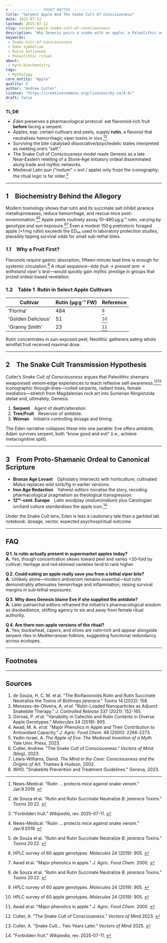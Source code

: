```yaml
---
# -------------- FRONT MATTER -------------- 
title: "Serpent Apple And The Snake Cult Of Consciousness"
date: 2025-07-12
lastmod: 2025-07-12
slug: serpent-apple-snake-cult-of-consciousness
description: "Why Genesis pairs a snake with an apple: a Paleolithic antivenom-and-vision ritual encoded in myth."
keywords:
 - Snake-Cult-of-Consciousness
 - Eden symbolism
 - Rutin antivenom
 - Paleolithic ritual
about:
 - myth-biochemistry
tags:
 - Mythology
core_entity: "Apple"
quality: 6
author: "Andrew Cutler"
license: "https://creativecommons.org/licenses/by-sa/4.0/"
draft: false
---
```


**TL;DR**

- *Eden* preserves a pharmacological protocol: eat flavonoid‑rich fruit **before** facing a serpent.  
- Apples, esp. certain cultivars and peels, supply **rutin**, a flavonol that neutralises hemorrhagic viper toxins in vivo.[^1][^2]  
- Surviving the bite catalysed dissociative/psychedelic states interpreted as meeting one’s “self.”  
- The Snake Cult of Consciousness model reads Genesis as a late Near‑Eastern retelling of a Stone‑Age initiatory ordeal disseminated along trade and mythic networks.  
- Medieval Latin pun (“*malum*” = evil / apple) only froze the iconography; the ritual logic is far older.[^5]

---

## 1 Biochemistry Behind the Allegory

Modern toxinology shows that rutin and its succinate salt inhibit jararaca metalloproteases, reduce hemorrhage, and rescue mice post-envenomation.[^1][^2] 
Apple peels routinely assay 10–480 µg g⁻¹ rutin, varying by genotype and sun exposure.[^3][^4] 
Even a modest 150 g prehistoric foraged apple (>1 mg rutin) exceeds the ED₅₀ used in laboratory protection studies, plausibly tipping survival odds for small sub-lethal bites.

### 1.1 Why a Fruit First?

Flavonols require gastric absorption; fifteen-minute lead time is enough for systemic circulation.[^2] 
A ritual sequence—*bite fruit → present arm → withstand viper's test*—would quickly gain mythic prestige in groups that prized ordeal-based revelation.

### 1.2 Table 1 Rutin in Select Apple Cultivars 

| Cultivar | Rutin (µg g⁻¹ FW) | Reference |
|----------|------------------|-----------|
| 'Florina' | 484 | [^3] |
| 'Golden Delicious' | 51 | [^3] |
| 'Granny Smith' | 23 | [^4] |

Rutin concentrates in sun-exposed peel; Neolithic gatherers eating whole windfall fruit received maximal dose.

---

## 2 The Snake Cult Transmission Hypothesis

Cutler’s *Snake Cult of Consciousness* argues that Paleolithic shamans weaponised venom‑edge experiences to teach reflexive self‑awareness.[^6][^7]  
Iconographic through‑lines—coiled serpents, radiant trees, female mediators—stretch from Magdalenian rock art into Sumerian Ningishzida stelae and, ultimately, Genesis.

1. **Serpent** Agent of death/alteration.  
2. **Tree/Fruit** Reservoir of antidote.  
3. **Woman** Initiatrix controlling dosage and timing.

The Eden narrative collapses these into one parable: Eve offers antidote, Adam survives serpent, both “know good and evil” (i.e., achieve metacognitive split).

---

## 3 From Proto-Shamanic Ordeal to Canonical Scripture

- **Bronze Age Levant** Ophiolatry intersects with horticulture; cultivated *Malus* replaces wild sorb/fig in earlier versions. 
- **Iron Age Redaction** Yahwist editors moralise the story, recoding pharmacological pragmatism as theological transgression. 
- **12ᵗʰ-cent. Europe** Latin wordplay (*malum*/*mālum*) plus Carolingian orchard culture standardises the apple icon.[^5]

Under the Snake Cult lens, Eden is less a cautionary tale than a garbled lab notebook: dosage, vector, expected psychospiritual outcome.

---

## FAQ

**Q 1. Is rutin actually present in supermarket apples today?**  
**A.** Yes, though concentration skews toward peel and varies >20‑fold by cultivar; heritage and red‑skinned varieties tend to rank higher.  

**Q 2. Could eating an apple really save you from a lethal viper bite?**  
**A.** Unlikely alone—modern antivenom remains essential—but rutin demonstrably attenuates hemorrhage and inflammation, raising survival margins in sub‑lethal exposures.  

**Q 3. Why does Genesis blame Eve if she supplied the antidote?**  
**A.** Later patriarchal editors reframed the initiatrix’s pharmacological wisdom as disobedience, shifting agency to sin and away from female ritual authority.  

**Q 4. Are there non‑apple versions of the ritual?**  
**A.** Yes; buckwheat, capers, and olives are rutin‑rich and appear alongside serpent rites in Mediterranean folklore, suggesting functional redundancy across ecotopes.  

---

## Footnotes

[^oai1]: [News-medical](https://www.news-medical.net/news/20190109/Study-Rutin-found-in-fruits-and-vegetables-protect-mice-against-snake-venom.aspx)
[^oai2]: [PMC](https://pmc.ncbi.nlm.nih.gov/articles/PMC8899467/)
[^oai3]: [PMC](https://pmc.ncbi.nlm.nih.gov/articles/PMC6429083/)
[^oai4]: [PubMed](https://pubmed.ncbi.nlm.nih.gov/14558772/)
[^oai5]: [Wikipedia](https://en.wikipedia.org/wiki/Forbidden_fruit)
[^oai6]: [Vectorsofmind](https://www.vectorsofmind.com/p/the-snake-cult-of-consciousness)
[^oai7]: [Vectorsofmind](https://www.vectorsofmind.com/p/the-snake-cult-of-consciousness-two)
[^1]: News-Medical. "Rutin … protects mice against snake venom." Jan 9 2019. [^oai1] 
[^2]: de Souza et al. "Rutin and Rutin Succinate Neutralize *B. jararaca* Toxins." *Toxins* 20 22. [^oai2] 
[^3]: HPLC survey of 60 apple genotypes. *Molecules* 24 (2019): 905. [^oai3] 
[^4]: Awad et al. "Major phenolics in apple." *J. Agric. Food Chem.* 2000. [^oai4] 
[^5]: "Forbidden fruit." *Wikipedia*, rev. 2025-07-11. [^oai5] 
[^6]: Cutler, A. "The Snake Cult of Consciousness." *Vectors of Mind* 2023. [^oai6] 
[^7]: Cutler, A. "Snake Cult… Two Years Later." *Vectors of Mind* 2025. [^oai7] 

---

## Sources

1. de Souza, H. C. M. et al. "The Bioflavonoids Rutin and Rutin Succinate Neutralize the Toxins of *Bothrops jararaca*." *Toxins* 14 (2022): 158. 
2. Menezes-de-Oliveira, A. *et al.* "Rutin-Loaded Nanoparticles as Adjunct Snakebite Therapy." *J. Controlled Release* 337 (2021): 152-165. 
3. Górnaś, P. *et al.* "Variability in Catechin and Rutin Contents in Diverse Apple Genotypes." *Molecules* 24 (2019): 905. 
4. Awad, M. A. *et al.* "Major Phenolics in Apple and Their Contribution to Antioxidant Capacity." *J. Agric. Food Chem.* 48 (2000): 2266-2273. 
5. Yadin-Israel, A. *The Apple of Eve: The Medieval Invention of a Myth.* Yale Univ. Press, 2023. 
6. Cutler, Andrew. "The Snake Cult of Consciousness." *Vectors of Mind* (blog), 2023. 
7. Lewis-Williams, David. *The Mind in the Cave: Consciousness and the Origins of Art.* Thames & Hudson, 2002. 
8. WHO. "Snakebite Prevention and Treatment Guidelines." Geneva, 2023. 
